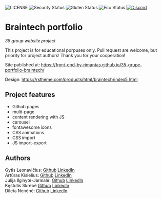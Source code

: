 ![LICENSE](https://img.shields.io/badge/license-MIT-blue.svg?style=flat-square)
![Security Status](https://img.shields.io/security-headers?label=Security&url=https%3A%2F%2Fgithub.com&style=flat-square)
![Gluten Status](https://img.shields.io/badge/Gluten-Free-green.svg)
![Eco Status](https://img.shields.io/badge/ECO-Friendly-green.svg)
[![Discord](https://discord.com/api/guilds/571393319201144843/widget.png)](https://discord.gg/dRwW4rw)

# Braintech portfolio

_35 group website project_

This project is for educational porpuses only. Pull request are welcome, but priority for project authors! Thank you for your cooperation!

Site published at: https://front-end-by-rimantas.github.io/35-grupe-portfolio-braintech/

Design: https://rstheme.com/products/html/braintech/index5.html

## Project features

- Github pages
- multi-page
- content rendering with JS
- carousel
- fontawesome icons
- CSS animations
- CSS import
- JS import-export

## Authors

Gytis Leonavičius: [Github](https://github.com/LeoGytis) [LinkedIn](https://www.linkedin.com/in/gytis-leonavicius-74839519a/) <br>
Artūras Kisielius: [Github](https://github.com/ArturasKi) [LinkedIn](www.linkedin.com/in/artūras-kisielius-5745a09b) <br>
Julija Ilginytė-Jarmalė: [Github](https://github.com/julijajarmale) [LinkedIn](https://www.linkedin.com/in/julija-ilginyte-jarmale/) <br>
Kęstutis Skrebė [Github](https://github.com/Kestutisjulius) [LinkedIn](https://www.linkedin.com/in/k%C4%99stutis-skreb%C4%97-992b5a217/) <br>
Dileta Nenėnė: [Github](https://github.com/BagiraNord) [LinkedIn](https://www.linkedin.com/in/dileta-nenene-578a1795/)<br>
